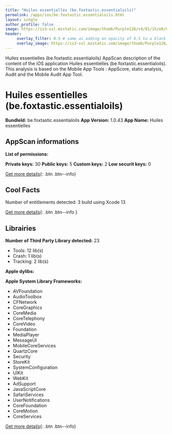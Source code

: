 ```yaml
---
title: "Huiles essentielles (be.foxtastic.essentialoils)"
permalink: /apps/ios/be.foxtastic.essentialoils.html
layout: single
author_profile: false
image: https://is3-ssl.mzstatic.com/image/thumb/Purple126/v4/81/15/e8/8115e81a-bbec-bc81-87e0-677e6b6921df/AppIcon-1x_U007emarketing-0-7-0-85-220.png/512x512bb.jpg
header: 
     overlay_filter: 0.5 # same as adding an opacity of 0.5 to a black background
     overlay_image: https://is3-ssl.mzstatic.com/image/thumb/Purple126/v4/81/15/e8/8115e81a-bbec-bc81-87e0-677e6b6921df/AppIcon-1x_U007emarketing-0-7-0-85-220.png/512x512bb.jpg
---
```

Huiles essentielles (be.foxtastic.essentialoils) AppScan description of the content of the iOS application Huiles essentielles (be.foxtastic.essentialoils). This analysis is based on the Mobile App Tools : AppScore, static analysis, Audit and the Mobile Audit App Tool.

# Huiles essentielles (be.foxtastic.essentialoils)

**BundleId:** be.foxtastic.essentialoils
**App Version:** 1.0.43
**App Name:** Huiles essentielles


## AppScan informations 

**List of permissions:** 
  
  
**Private keys:** 30
**Public keys:** 5
**Custom keys:** 2
**Low securit keys:** 0
  
[Get more details](/pricing.html){: .btn .btn--info}

## Cool Facts

Number of entitlements detected: 3
build using Xcode 13
  
[Get more details](/pricing.html){: .btn .btn--info }

## Librairies 
**Number of Third Party Library detected:** 23
- Tools: 12 lib(s)
- Crash: 1 lib(s)
- Tracking: 2 lib(s)


**Apple dylibs:**


**Apple System Library Frameworks:**
- AVFoundation
- AudioToolbox
- CFNetwork
- CoreGraphics
- CoreMedia
- CoreTelephony
- CoreVideo
- Foundation
- MediaPlayer
- MessageUI
- MobileCoreServices
- QuartzCore
- Security
- StoreKit
- SystemConfiguration
- UIKit
- WebKit
- AdSupport
- JavaScriptCore
- SafariServices
- UserNotifications
- CoreFoundation
- CoreMotion
- CoreServices


  
[Get more details](/pricing.html){: .btn .btn--info}

